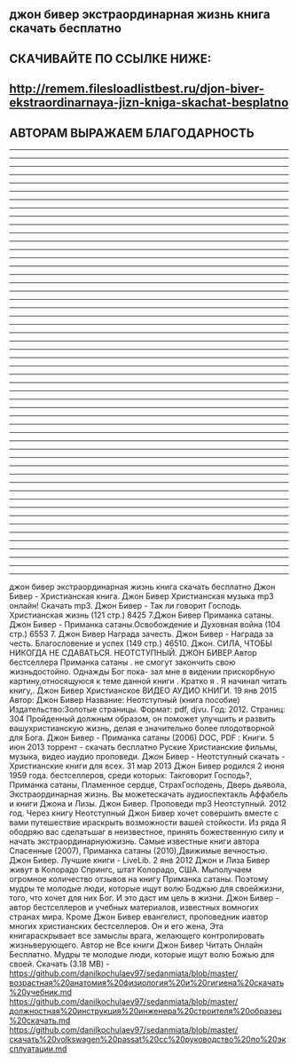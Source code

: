 джон бивер экстраординарная жизнь книга скачать бесплатно
--------------------------------------------------
СКАЧИВАЙТЕ ПО ССЫЛКЕ НИЖЕ:
--------------------------------------------------
http://remem.filesloadlistbest.ru/djon-biver-ekstraordinarnaya-jizn-kniga-skachat-besplatno
--------------------------------------------------
АВТОРАМ ВЫРАЖАЕМ БЛАГОДАРНОСТЬ
--------------------------------------------------
--------------------------------------------------
--------------------------------------------------
--------------------------------------------------
--------------------------------------------------
--------------------------------------------------
--------------------------------------------------
--------------------------------------------------
--------------------------------------------------
--------------------------------------------------
--------------------------------------------------
--------------------------------------------------
--------------------------------------------------
--------------------------------------------------
--------------------------------------------------
--------------------------------------------------
--------------------------------------------------
--------------------------------------------------
--------------------------------------------------
--------------------------------------------------
--------------------------------------------------
--------------------------------------------------
--------------------------------------------------
--------------------------------------------------
--------------------------------------------------
--------------------------------------------------
--------------------------------------------------
--------------------------------------------------
--------------------------------------------------
--------------------------------------------------
--------------------------------------------------
--------------------------------------------------
--------------------------------------------------
--------------------------------------------------
--------------------------------------------------
--------------------------------------------------
--------------------------------------------------
--------------------------------------------------
--------------------------------------------------
--------------------------------------------------
--------------------------------------------------
--------------------------------------------------
--------------------------------------------------
--------------------------------------------------
--------------------------------------------------
--------------------------------------------------
--------------------------------------------------
--------------------------------------------------
--------------------------------------------------
--------------------------------------------------
--------------------------------------------------
--------------------------------------------------
--------------------------------------------------
джон бивер экстраординарная жизнь книга скачать бесплатно Джон Бивер - Христианская книга. Джон Бивер  Христианская музыка mp3 онлайн! Скачать mp3. Джон Бивер - Так ли говорит Господь. Христианская жизнь (121 стр.) 8425 7.Джон Бивер Приманка сатаны. Джон Бивер - Приманка сатаны.Освобождение и Духовная война (104 стр.) 6553 7. Джон Бивер Награда зачесть. Джон Бивер - Награда за честь. Благословение и успех (149 стр.) 46510. Джон. СИЛА, ЧТОБЫ НИКОГДА НЕ СДАВАТЬСЯ. НЕОТСТУПНЫЙ. ДЖОН БИВЕР.Автор бестселлера Приманка сатаны . не смогут закончить свою жизньдостойно. Однажды Бог пока- зал мне в видении прискорбную картину,относящуюся к теме данной книги .  Кратко я . Я начинал читать книгу,. Джон Бивер  Христианское ВИДЕО АУДИО КНИГИ. 19 янв 2015  Автор: Джон Бивер Название: Неотступный (книга  пособие) Издательство:Золотые страницы. Формат: pdf, djvu. Год: 2012. Страниц: 304 Пройденный должным образом, он поможет улучшить и развить вашухристианскую жизнь, делая е значительно более плодотворной для Бога. Джон Бивер - Приманка сатаны (2006) DOC, PDF : Книги. 5 июн 2013  торрент - скачать бесплатно Руские Христианскиe фильмы, музыка, видео иаудио проповеди. Джон Бивер - Неотступный скачать - Христианские книги для всех. 31 мар 2013  Джон Бивер родился 2 июня 1959 года.  бестселлеров, среди которых: Такговорит Господь?, Приманка сатаны, Пламенное сердце, СтрахГосподень, Дверь дьявола, Экстраординарная жизнь.  Вы можетескачать аудиоспектакль Аффабель и книги Джона и Лизы. Джон Бивер. Проповеди mp3 Неотступный. 2012 год.  Через книгу Неотступный Джон Бивер хочет совершить вместе с вами путешествие ираскрыть возможности вашей стойкости. Из ряда  Я ободряю вас сделатьшаг в неизвестное, принять божественную силу и начать экстраординарнуюжизнь. Самые известные книги автора Спасенные (2007), Приманка сатаны (2010),Движимые вечностью. Джон Бивер. Лучшие книги - LiveLib. 2 янв 2012  Джон и Лиза Бивер живут в Колорадо Спрингс, штат Колорадо, США.  Мыполучаем огромное количество отзывов на книгу Приманка сатаны. Поэтому мудры те молодые люди, которые ищут волю Боджью для своейжизни, того, что хочет для них Бог. И это даст им цель в жизни. Джон Бивер - автор бестселлеров и учебных материалов, известных вомногих странах мира. Кроме  Джон Бивер  евангелист, проповедник иавтор многих христианских бестселлеров. Он и его жена,  Эта книгараскрывает все замыслы врага, желающего контролировать жизньверующего. Автор не
Все книги Джон Бивер  Читать Онлайн Бесплатно. Мудры те молодые люди, которые ищут волю Божью для своей. Скачать (3.18 MB) -
https://github.com/danilkochulaev97/sedanmiata/blob/master/возрастная%20анатомия%20физиология%20и%20гигиена%20скачать%20учебник.md
https://github.com/danilkochulaev97/sedanmiata/blob/master/должностная%20инструкция%20инженера%20строителя%20образец%20скачать.md
https://github.com/danilkochulaev97/sedanmiata/blob/master/скачать%20volkswagen%20passat%20cc%20руководство%20по%20эксплуатации.md